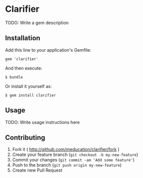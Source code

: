 # Clarifier

TODO: Write a gem description

## Installation

Add this line to your application's Gemfile:

    gem 'clarifier'

And then execute:

    $ bundle

Or install it yourself as:

    $ gem install clarifier

## Usage

TODO: Write usage instructions here

## Contributing

1. Fork it ( http://github.com/meducation/clarifier/fork )
2. Create your feature branch (`git checkout -b my-new-feature`)
3. Commit your changes (`git commit -am 'Add some feature'`)
4. Push to the branch (`git push origin my-new-feature`)
5. Create new Pull Request
